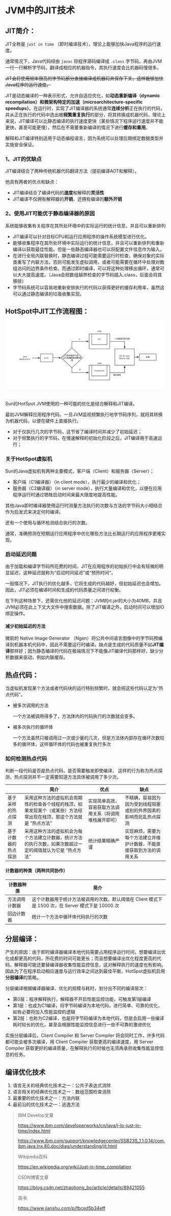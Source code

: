 # JVM中的JIT技术

## JIT简介：

JIT全称是 `just in time` （即时编译技术），理论上能够加快Java程序的运行速度。

通常情况下，Java代码经由 `javac` 将程序源码编译成 `.class` 字节码，再由JVM一行一行解析字节码，翻译成相应的机器指令，其执行速度会比机器码慢很多。

~~JIT会将使用频率很高的字节码部分直接编译成机器码并保存下来，这样能够加快Java程序的运行速度。~~

JIT是动态编译的一种表示形式，允许自适应优化，如**动态重新编译（dynamic recompilation）**和**微架构特定的加速（microarchitecture-specific speedups）**。在运行时，实现了JIT编译器的系统通常**连续分析**正在执行的代码，并从正在执行的代码中选出被**频繁重复执行**的部分，将其转换成机器代码，理论上来说，JIT编译可以比静态编译的执行速度更快（某些情况下程序运行速度并不能更快，甚至可能更慢），然后在不需要重新编译的情况下进行**缓存和重用**。

解释和JIT编译特别适用于动态编程语言，因为系统可以处理后期绑定数据类型并实施安全保证。



### 1、JIT的优缺点

JIT编译结合了两种传统机器代码翻译方法（提前编译AOT和解释）。

他具有两者的优点和缺点：

- JIT编译结合了编译代码的**速度**和解释的**灵活性**
- JIT编译不仅拥有解释器的**开销**，还拥有编译的**额外开销**



### 2、使用JIT可能优于静态编译器的原因

系统能够收集有关程序在其所处环境中的实际运行的统计信息，并且可以重新排列

- JIT编译可以针对目标CPU和运行应用程序的操作系统模型进行优化。
- 能够收集程序在其所处环境中实际运行的统计信息，并且可以重新排列和重新编译以获取最佳性能。但是一些静态编译器也可以将配置文件信息作为输入。
- 在进行全局内联替换时，静态编译过程可能需要运行时检查，确保对象的实际类重写了内联方法，否则可能发生虚拟调用，或者可能需要在循环中处理对数组访问的边界条件检查。而通过即时编译，可以将这种处理移出循环，通常可以大大提高速度。（Java会把数组越界检查的字节码插入.class，后面会将其移除）
- 字节码系统可以容易地重新安排执行的代码以获得更好的缓存利用率，虽然这可以通过静态编译的垃圾收集实现。



## HotSpot中JIT工作流程图：

<div align="center"> <img src="./images/JIT_Schematic.png"> </div><br>

Sun的HotSpot JVM使用的一种可能的优化是结合解释和JIT编译。

最初JVM解释应用程序代码，一旦JVM监视频繁执行地字节码序列，就将其转换为机器代码，以便在硬件上直接执行。

- 对于仅执行几次的字节码，这节省了编译时间并减少了初始延迟；
- 对于频繁执行的字节码，在慢速解释的初始化阶段之后，JIT编译用于高速运行；



### 关于HotSpot虚拟机

Sun的Java虚拟机有两种主要模式，客户端（Client）和服务器（Server）；

- 客户端（C1编译器）（in client mode），执行最少的编译和优化；
- 服务器（C2编译器）（in server mode），执行大量编译和优化，以便在应用程序运行时通过牺牲启动时间来最大限度地提高性能。

其他Java即时编译器使用运行时测量方法执行的次数与方法的字节码大小相结合作为启发式来决定何时编译。

还有一个使用与循环检测结合执行的次数。

通常，准确预测在短期运行应用程序中优化哪些方法比长期运行的应用程序更难实现。



### 启动延迟问题

由于加载和编译字节码所花费的时间，JIT在应用程序的初始执行中会有轻微的明显延迟，这种延迟就称为“启动时间延迟”或“预热时间”。

一般情况下，JIT执行的优化越多，它将生成的代码越好，但初始延迟也会增加。因此，JIT必须在编译时间和生成的代码质量之间进行权衡。

在下列这种场景下，还需优化他的延迟问题：JVM的rt.jar的大小为40MB，并且JVM必须在此上下文大文件中搜索数据。除了JIT编译之外，启动时间可以增加IO绑定操作。

#### 减少初始延迟的方法

微软的 Native Image Generator （Ngen）将公共中间语言图像中的字节码预编译到机器本机代码中，因此不需要运行时编译。缺点是生成的代码质量不如**JIT编译**那样好；因为静态编译的代码在极端情况下不能像JIT编译代码那样好，缺少分析数据来驱动，例如内联缓存。



## 热点代码：

当虚拟机发现某个方法或者代码块的运行特别频繁时，就会把这些代码认定为“热点代码”。

- 被多次调用的方法

  一个方法被调用得多了，方法体内的代码执行的次数就会变多。

- 被多次执行的循环体

  一个方法虽然只被调用过一次或少量的几次，但是方法体内部存在循环次数较多的循环体，这样循环体的代码也被重复执行多次

### 如何检测热点代码

判断一段代码是否是热点代码，是否需要触发即使编译， 这样的行为称为热点探测，热点探测并不一定需要知道方法具体被调用了多少次。

|                      | 简介                                                         | 优点                                                     | 缺点                                                         |
| -------------------- | ------------------------------------------------------------ | -------------------------------------------------------- | ------------------------------------------------------------ |
| 基于采样的热点探测   | 采用这种方法的虚拟机会周期性的检查各个线程的栈顶，如果发现某个（或某些）方法经常出现在栈顶，那这个方法就是 “热点方法” | 实现简单高效，容易获取方法调用关系（将调用堆栈展开即可） | 不精确，容易因为因为受到线程阻塞或别的外界因素的影响而扰乱热点探测 |
| 基于计数器的热点探测 | 采用这种方法的虚拟机会为每个方法建立计数器，统计方法的执行次数，如果次数超过一定的阈值就认为它是 “热点方法” | 统计结果精确严谨                                         | 实现麻烦，需要为每个方法建立并维护计数器，不能直接获取到方法的调用关系 |

#### 计数器的种类（两种共同协作）

| 计数器种类     | 简介                                                         |
| -------------- | ------------------------------------------------------------ |
| 方法调用计数器 | 这个计数器用于统计方法被调用的次数。默认阈值在 Client 模式下是 1500 次，在 Server 模式下是 10000 次 |
| 回边计数器     | 统计一个方法中循环体代码执行的次数                           |



## 分层编译：

产生的原因：由于即时编译器编译本地代码需要占用程序运行时间，想要编译出优化成都更高的代码，所花费的时间可能更长；而且想要编译出优化程度更高的代码，解释器可能还要替编译器收集性能监控信息，这对解释执行的速度也有影响。因此为了在程序启动相应速度与运行效率之间达到最佳平衡，HotSpot虚拟机启用**分层编译**的策略。

分层编译根据编译器编译、优化的规模与耗时，划分出不同的编译层次：

- 第0层：程序解释执行，解释器不开启性能监控功能，可触发第1层编译
- 第1层：也成为C1编译，将字节码编译为本地代码，进行简单、可靠的优化，如有必要将加入性能监控的逻辑
- 第2层：也称为C2编译，也是将字节码编译为本地代码，但是会启用一些编译耗时较长的优化，甚至会根据性能监控信息进行一些不可靠的激进优化

实施分层编译后，Client Compiler 和 Server Compiler 将会同时工作，许多代码都可能会被多次编译，用 Client Compiler 获取更高的编译速度，用 Server Compiler 获取更好的编译质量，在解释执行的时候也无须再承担收集性能监控信息的任务。



## 编译优化技术

1. 语言无关的经典优化技术之一：公共子表达式消除
2. 语言相关的经典优化技术之一：数组范围检查消除
3. 最重要的优化技术之一：方法内联
4. 最前沿的优化技术之一：逃逸方法





> IBM Develop文章
>
> <https://www.ibm.com/developerworks/cn/java/j-lo-just-in-time/index.html>
>
> https://www.ibm.com/support/knowledgecenter/SSB23S_1.1.0.14/com.ibm.java.lnx.80.doc/diag/understanding/jit.html
>
> Wikipedia百科
>
> <https://en.wikipedia.org/wiki/Just-in-time_compilation>
>
> CSDN博客文章
>
> <https://blog.csdn.net/zhaohong_bo/article/details/89421055>
>
> 简书
>
> <https://www.jianshu.com/p/fbced5b34eff>